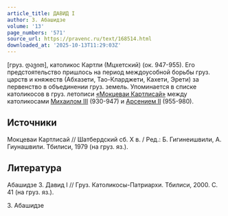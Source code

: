 ```yaml
---
article_title: ДАВИД I
author: З. Абашидзе
volume: '13'
page_numbers: '571'
source_url: https://pravenc.ru/text/168514.html
downloaded_at: '2025-10-13T11:29:03Z'
---
```


[груз. დავით], католикос Картли (Мцхетский) (ок. 947-955). Его предстоятельство пришлось на период междоусобной борьбы груз. царств и княжеств (Абхазети, Тао-Кларджети, Кахети, Эрети) за первенство в объединении груз. земель. Упоминается в списке католикосов в груз. летописи [«Мокцеваи Картлисай»](<https://pravenc.ru/text/ Мокцеваи Картлисай .html>) между католикосами [Михаилом III](<https://pravenc.ru/text/Михаилом III.html>) (930-947) и [Арсением II](<https://pravenc.ru/text/Арсением II.html>) (955-980).

## Источники

Мокцеваи Картлисай // Шатбердский сб. Х в. / Ред.: Б. Гигинеишвили, А. Гиунашвили. Тбилиси, 1979 (на груз. яз.).

## Литература

Абашидзе З. Давид I // Груз. Католикосы-Патриархи. Тбилиси, 2000. С. 41 (на груз. яз.).

З. Абашидзе
